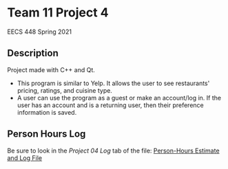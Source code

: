 # Team 11 Project 4

EECS 448 Spring 2021

## Description

Project made with C++ and Qt.

- This program is similar to Yelp. It allows the user to see restaurants' pricing, ratings, and cuisine type.
- A user can use the program as a guest or make an account/log in. If the user has an account and is a returning user, then their preference information is saved.

## Person Hours Log

Be sure to look in the *Project 04 Log* tab of the file:
[Person-Hours Estimate and Log File](https://docs.google.com/spreadsheets/d/1t7uCkne9O2OVWZMFE1MwESn9uMA4EEfdqJAJvanNAyU/edit?usp=sharing)
